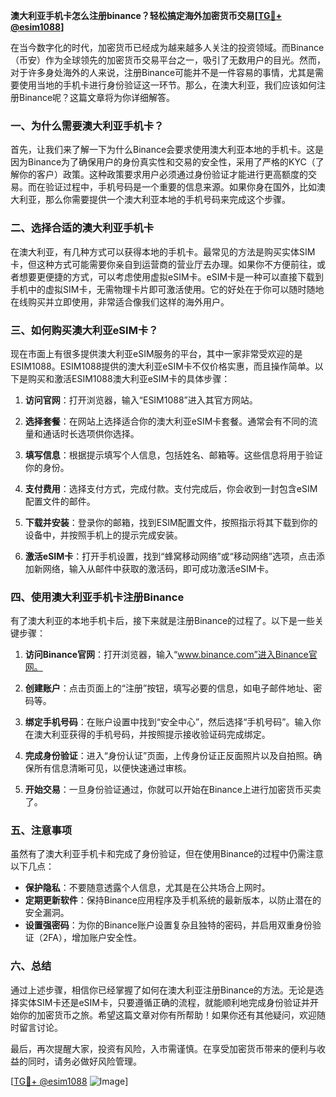 **澳大利亚手机卡怎么注册binance？轻松搞定海外加密货币交易[[TG💪+ @esim1088](https://t.me/s/esim1088)]**

在当今数字化的时代，加密货币已经成为越来越多人关注的投资领域。而Binance（币安）作为全球领先的加密货币交易平台之一，吸引了无数用户的目光。然而，对于许多身处海外的人来说，注册Binance可能并不是一件容易的事情，尤其是需要使用当地的手机卡进行身份验证这一环节。那么，在澳大利亚，我们应该如何注册Binance呢？这篇文章将为你详细解答。

### 一、为什么需要澳大利亚手机卡？

首先，让我们来了解一下为什么Binance会要求使用澳大利亚本地的手机卡。这是因为Binance为了确保用户的身份真实性和交易的安全性，采用了严格的KYC（了解你的客户）政策。这种政策要求用户必须通过身份验证才能进行更高额度的交易。而在验证过程中，手机号码是一个重要的信息来源。如果你身在国外，比如澳大利亚，那么你需要提供一个澳大利亚本地的手机号码来完成这个步骤。

### 二、选择合适的澳大利亚手机卡

在澳大利亚，有几种方式可以获得本地的手机卡。最常见的方法是购买实体SIM卡，但这种方式可能需要你亲自到运营商的营业厅去办理。如果你不方便前往，或者想要更便捷的方式，可以考虑使用虚拟eSIM卡。eSIM卡是一种可以直接下载到手机中的虚拟SIM卡，无需物理卡片即可激活使用。它的好处在于你可以随时随地在线购买并立即使用，非常适合像我们这样的海外用户。

### 三、如何购买澳大利亚eSIM卡？

现在市面上有很多提供澳大利亚eSIM服务的平台，其中一家非常受欢迎的是ESIM1088。ESIM1088提供的澳大利亚eSIM卡不仅价格实惠，而且操作简单。以下是购买和激活ESIM1088澳大利亚eSIM卡的具体步骤：

1. **访问官网**：打开浏览器，输入“ESIM1088”进入其官方网站。
   
2. **选择套餐**：在网站上选择适合你的澳大利亚eSIM卡套餐。通常会有不同的流量和通话时长选项供你选择。

3. **填写信息**：根据提示填写个人信息，包括姓名、邮箱等。这些信息将用于验证你的身份。

4. **支付费用**：选择支付方式，完成付款。支付完成后，你会收到一封包含eSIM配置文件的邮件。

5. **下载并安装**：登录你的邮箱，找到ESIM配置文件，按照指示将其下载到你的设备中，并按照手机上的提示完成安装。

6. **激活eSIM卡**：打开手机设置，找到“蜂窝移动网络”或“移动网络”选项，点击添加新网络，输入从邮件中获取的激活码，即可成功激活eSIM卡。

### 四、使用澳大利亚手机卡注册Binance

有了澳大利亚的本地手机卡后，接下来就是注册Binance的过程了。以下是一些关键步骤：

1. **访问Binance官网**：打开浏览器，输入“www.binance.com”进入Binance官网。

2. **创建账户**：点击页面上的“注册”按钮，填写必要的信息，如电子邮件地址、密码等。

3. **绑定手机号码**：在账户设置中找到“安全中心”，然后选择“手机号码”。输入你在澳大利亚获得的手机号码，并按照提示接收验证码完成绑定。

4. **完成身份验证**：进入“身份认证”页面，上传身份证正反面照片以及自拍照。确保所有信息清晰可见，以便快速通过审核。

5. **开始交易**：一旦身份验证通过，你就可以开始在Binance上进行加密货币买卖了。

### 五、注意事项

虽然有了澳大利亚手机卡和完成了身份验证，但在使用Binance的过程中仍需注意以下几点：

- **保护隐私**：不要随意透露个人信息，尤其是在公共场合上网时。
- **定期更新软件**：保持Binance应用程序及手机系统的最新版本，以防止潜在的安全漏洞。
- **设置强密码**：为你的Binance账户设置复杂且独特的密码，并启用双重身份验证（2FA），增加账户安全性。

### 六、总结

通过上述步骤，相信你已经掌握了如何在澳大利亚注册Binance的方法。无论是选择实体SIM卡还是eSIM卡，只要遵循正确的流程，就能顺利地完成身份验证并开始你的加密货币之旅。希望这篇文章对你有所帮助！如果你还有其他疑问，欢迎随时留言讨论。

最后，再次提醒大家，投资有风险，入市需谨慎。在享受加密货币带来的便利与收益的同时，请务必做好风险管理。

[[TG💪+ @esim1088](https://t.me/s/esim1088) ![Image](https://i.postimg.cc/4NQfJmqS/Snipaste-2025-05-13-00-14-12.png)]